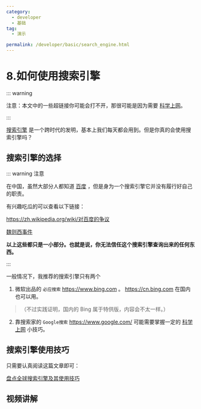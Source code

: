 ```yaml
---
category:
  - developer
  - 基础
tag:
  - 演示

permalink: /developer/basic/search_engine.html
---
```


# 8.如何使用搜索引擎

::: warning

注意：本文中的一些超链接你可能会打不开，那很可能是因为需要 [科学上网](/developer/basic/proxy_to_net.html)。

:::

[搜索引擎](https://zh.wikipedia.org/wiki/搜索引擎) 是一个跨时代的发明，基本上我们每天都会用到。但是你真的会使用搜索引擎吗？

## 搜索引擎的选择

::: warning 注意

在中国，虽然大部分人都知道 [百度](https://www.baidu.com/) ，但是身为一个搜索引擎它并没有履行好自己的职责。

有兴趣吃瓜的可以查看以下链接：

<https://zh.wikipedia.org/wiki/对百度的争议>

[魏则西事件](https://www.zhihu.com/topic/20047674/hot)

**以上这些都只是一小部分。也就是说，你无法信任这个搜索引擎查询出来的任何东西。**

:::

一般情况下，我推荐的搜索引擎只有两个

1. 微软出品的 `必应搜索` <https://www.bing.com> 。 <https://cn.bing.com> 在国内也可以用。

> （不过实践证明，国内的 Bing 属于特供版，内容会不太一样。）

2. 靠搜索家的 `Google搜索` <https://www.google.com/> 可能需要掌握一定的 [科学上网](/tutorial/proxy_wall_ready.html) 小技巧。

## 搜索引擎使用技巧

只需要认真阅读这篇文章即可：

[盘点全球搜索引擎及其使用技巧](https://www.runoob.com/w3cnote/search-engines-usage-skills.html)

## 视频讲解

<BiliBili bvid="BV1w54y1q7uf" />
